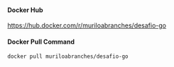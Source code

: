 #### Docker Hub
https://hub.docker.com/r/muriloabranches/desafio-go

#### Docker Pull Command

```sh
docker pull muriloabranches/desafio-go
```